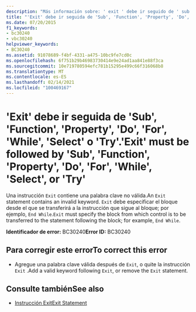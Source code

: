 ```yaml
---
description: "Más información sobre: ' exit ' debe ir seguido de ' sub ', ' function ', ' property ', ' do ', ' for ', ' while ', ' Select ' o ' Try '"
title: "'Exit' debe ir seguida de 'Sub', 'Function', 'Property', 'Do', 'For', 'While', 'Select' o 'Try'."
ms.date: 07/20/2015
f1_keywords:
- bc30240
- vbc30240
helpviewer_keywords:
- BC30240
ms.assetid: 91078689-f4bf-4331-a475-10bc9fe7cd0c
ms.openlocfilehash: 6f751b29b46983730414e9e24ad1aa841e88f3ca
ms.sourcegitcommit: 10e719780594efc781b15295e499c66f316068b8
ms.translationtype: MT
ms.contentlocale: es-ES
ms.lasthandoff: 02/14/2021
ms.locfileid: "100469167"
---
```

# <a name="exit-must-be-followed-by-sub-function-property-do-for-while-select-or-try"></a><span data-ttu-id="fec5a-103">'Exit' debe ir seguida de 'Sub', 'Function', 'Property', 'Do', 'For', 'While', 'Select' o 'Try'.</span><span class="sxs-lookup"><span data-stu-id="fec5a-103">'Exit' must be followed by 'Sub', 'Function', 'Property', 'Do', 'For', 'While', 'Select', or 'Try'</span></span>

<span data-ttu-id="fec5a-104">Una instrucción `Exit` contiene una palabra clave no válida.</span><span class="sxs-lookup"><span data-stu-id="fec5a-104">An `Exit` statement contains an invalid keyword.</span></span> <span data-ttu-id="fec5a-105">`Exit` debe especificar el bloque desde el que se transferirá a la instrucción que sigue al bloque; por ejemplo, `End While`.</span><span class="sxs-lookup"><span data-stu-id="fec5a-105">`Exit` must specify the block from which control is to be transferred to the statement following the block; for example, `End While`.</span></span>  
  
 <span data-ttu-id="fec5a-106">**Identificador de error:** BC30240</span><span class="sxs-lookup"><span data-stu-id="fec5a-106">**Error ID:** BC30240</span></span>  
  
## <a name="to-correct-this-error"></a><span data-ttu-id="fec5a-107">Para corregir este error</span><span class="sxs-lookup"><span data-stu-id="fec5a-107">To correct this error</span></span>  
  
- <span data-ttu-id="fec5a-108">Agregue una palabra clave válida después de `Exit`, o quite la instrucción `Exit` .</span><span class="sxs-lookup"><span data-stu-id="fec5a-108">Add a valid keyword following `Exit`, or remove the `Exit` statement.</span></span>  
  
## <a name="see-also"></a><span data-ttu-id="fec5a-109">Consulte también</span><span class="sxs-lookup"><span data-stu-id="fec5a-109">See also</span></span>

- [<span data-ttu-id="fec5a-110">Instrucción Exit</span><span class="sxs-lookup"><span data-stu-id="fec5a-110">Exit Statement</span></span>](../language-reference/statements/exit-statement.md)
